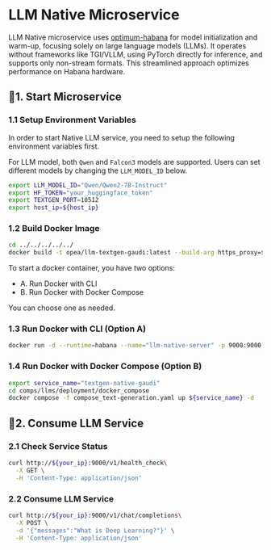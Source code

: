 # LLM Native Microservice

LLM Native microservice uses [optimum-habana](https://github.com/huggingface/optimum-habana) for model initialization and warm-up, focusing solely on large language models (LLMs). It operates without frameworks like TGI/VLLM, using PyTorch directly for inference, and supports only non-stream formats. This streamlined approach optimizes performance on Habana hardware.

## 🚀1. Start Microservice

### 1.1 Setup Environment Variables

In order to start Native LLM service, you need to setup the following environment variables first.

For LLM model, both `Qwen` and `Falcon3` models are supported. Users can set different models by changing the `LLM_MODEL_ID` below.

```bash
export LLM_MODEL_ID="Qwen/Qwen2-7B-Instruct"
export HF_TOKEN="your_huggingface_token"
export TEXTGEN_PORT=10512
export host_ip=${host_ip}
```

### 1.2 Build Docker Image

```bash
cd ../../../../../
docker build -t opea/llm-textgen-gaudi:latest --build-arg https_proxy=$https_proxy --build-arg http_proxy=$http_proxy -f comps/llms/src/text-generation/Dockerfile.intel_hpu .
```

To start a docker container, you have two options:

- A. Run Docker with CLI
- B. Run Docker with Docker Compose

You can choose one as needed.

### 1.3 Run Docker with CLI (Option A)

```bash
docker run -d --runtime=habana --name="llm-native-server" -p 9000:9000 -e https_proxy=$https_proxy -e http_proxy=$http_proxy -e TOKENIZERS_PARALLELISM=false -e HABANA_VISIBLE_DEVICES=all -e OMPI_MCA_btl_vader_single_copy_mechanism=none --cap-add=sys_nice --ipc=host -e LLM_MODEL_ID=${LLM_MODEL_ID} opea/llm-textgen-gaudi:latest
```

### 1.4 Run Docker with Docker Compose (Option B)

```bash
export service_name="textgen-native-gaudi"
cd comps/llms/deployment/docker_compose
docker compose -f compose_text-generation.yaml up ${service_name} -d
```

## 🚀2. Consume LLM Service

### 2.1 Check Service Status

```bash
curl http://${your_ip}:9000/v1/health_check\
  -X GET \
  -H 'Content-Type: application/json'
```

### 2.2 Consume LLM Service

```bash
curl http://${your_ip}:9000/v1/chat/completions\
  -X POST \
  -d '{"messages":"What is Deep Learning?"}' \
  -H 'Content-Type: application/json'
```
